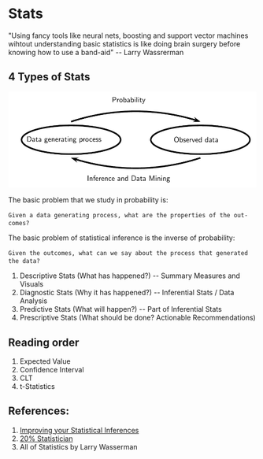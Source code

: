# Stats

"Using fancy tools like neural nets, boosting and support vector machines wihtout understanding basic statistics is like doing brain surgery before knowing how to use a band-aid" -- Larry Wassrerman 

## 4 Types of Stats
![Probability and Inference](Books/fig1_larry.png)

The basic problem that we study in probability is:

```
Given a data generating process, what are the properties of the out-comes?
```

The basic problem of statistical inference is the inverse of
probability:
```
Given the outcomes, what can we say about the process that generated the data?
```

1. Descriptive Stats (What has happened?) -- Summary Measures and Visuals
2. Diagnostic Stats (Why it has happened?) -- Inferential Stats / Data Analysis
3. Predictive Stats (What will happen?) -- Part of Inferential Stats
4. Prescriptive Stats (What should be done? Actionable Recommendations)



## Reading order
1. Expected Value
2. Confidence Interval
3. CLT
4. t-Statistics


## References:
1. [Improving your Statistical Inferences](https://lakens.github.io/statistical_inferences/)
2. [20% Statistician](http://daniellakens.blogspot.com/)
3. All of Statistics by Larry Wasserman